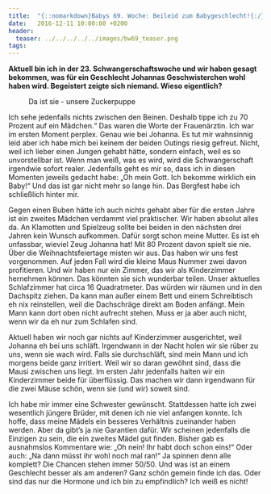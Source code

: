 ```yaml
---
title:  "{::nomarkdown}Babys 69. Woche: Beileid zum Babygeschlecht!{:/}"
date:   2016-12-11 10:00:00 +0200
header:
  teaser: ../../../../../images/bw69_teaser.png
tags:
---
```

**Aktuell bin ich in der 23. Schwangerschaftswoche und wir haben gesagt bekommen, was für ein Geschlecht Johannas Geschwisterchen wohl haben wird. Begeistert zeigte sich niemand. Wieso eigentlich?**

<figure>
  <img src="../../../../../images/bw69.jpg" alt="">
  <figcaption>Da ist sie - unsere Zuckerpuppe</figcaption>
</figure>

Ich sehe jedenfalls nichts zwischen den Beinen. Deshalb tippe ich zu 70 Prozent auf ein Mädchen.“ Das waren die Worte der Frauenärztin. Ich war im ersten Moment perplex. Genau wie bei Johanna. Es tut mir wahnsinnig leid aber ich habe mich bei keinem der beiden Outings riesig gefreut. Nicht, weil ich lieber einen Jungen gehabt hätte, sondern einfach, weil es so unvorstellbar ist. Wenn man weiß, was es wird, wird die Schwangerschaft irgendwie sofort realer. Jedenfalls geht es mir so, dass ich in diesen Momenten jeweils gedacht habe: „Oh mein Gott. Ich bekomme wirklich ein Baby!“ Und das ist gar nicht mehr so lange hin. Das Bergfest habe ich schließlich hinter mir.

Gegen einen Buben hätte ich auch nichts gehabt aber für die ersten Jahre ist ein zweites Mädchen verdammt viel praktischer. Wir haben absolut alles da. An Klamotten und Spielzeug sollte bei beiden in den nächsten drei Jahren kein Wunsch aufkommen. Dafür sorgt schon meine Mutter. Es ist eh unfassbar, wieviel Zeug Johanna hat! Mit 80 Prozent davon spielt sie nie. Über die Weihnachtsfeiertage misten wir aus. Das haben wir uns fest vorgenommen. Auf jeden Fall wird die kleine Maus Nummer zwei davon profitieren. Und wir haben nur ein Zimmer, das wir als Kinderzimmer hernehmen können. Das könnten sie sich wunderbar teilen. Unser aktuelles Schlafzimmer hat circa 16 Quadratmeter. Das würden wir räumen und in den Dachspitz ziehen. Da kann man außer einem Bett und einem Schreibtisch eh nix reinstellen, weil die Dachschräge direkt am Boden anfängt. Mein Mann kann dort oben nicht aufrecht stehen. Muss er ja aber auch nicht, wenn wir da eh nur zum Schlafen sind.

Aktuell haben wir noch gar nichts auf Kinderzimmer ausgerichtet, weil Johanna eh bei uns schläft. Irgendwann in der Nacht holen wir sie rüber zu uns, wenn sie wach wird. Falls sie durchschläft, sind mein Mann und ich morgens beide ganz irritiert. Weil wir so daran gewöhnt sind, dass die Mausi zwischen uns liegt. Im ersten Jahr jedenfalls halten wir ein Kinderzimmer beide für überflüssig. Das machen wir dann irgendwann für die zwei Mäuse schön, wenn sie (und wir) soweit sind.

Ich habe mir immer eine Schwester gewünscht. Stattdessen hatte ich zwei wesentlich jüngere Brüder, mit denen ich nie viel anfangen konnte. Ich hoffe, dass meine Mädels ein besseres Verhältnis zueinander haben werden. Aber da gibt’s ja nie Garantien dafür. Wir scheinen jedenfalls die Einzigen zu sein, die ein zweites Mädel gut finden. Bisher gab es ausnahmslos Kommentare wie: „Oh nein! Ihr habt doch schon eins!“ Oder auch: „Na dann müsst ihr wohl noch mal ran!“ Ja spinnen denn alle komplett? Die Chancen stehen immer 50/50. Und was ist an einem Geschlecht besser als am anderen? Ganz schön gemein finde ich das. Oder sind das nur die Hormone und ich bin zu empfindlich? Ich weiß es nicht!